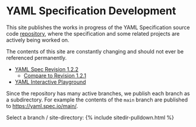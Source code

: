 ---
---
YAML Specification Development
==============================

This site publishes the works in progress of the YAML Specification source code
[repository](https://github.com/yaml/yaml-spec), where the specification and
some related projects are actively being worked on.

The contents of this site are constantly changing and should not ever be
referenced permanently.

* [YAML Spec Revision 1.2.2](spec)
  * [Compare to Revision 1.2.1](review)
* [YAML Interactive Playground](playground)

<!-- * [YAML Developers Documentation](doc)
* [YAML Development Stories](story) -->

Since the repository has many active branches, we publish each branch as a
subdirectory.
For example the contents of the `main` branch are published to
<https://yaml.spec.io/main/>.

Select a branch / site-directory:
{% include sitedir-pulldown.html %}

